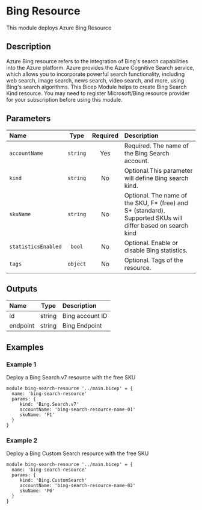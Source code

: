 # Bing Resource

This module deploys Azure Bing Resource

## Description

Azure Bing resource refers to the integration of Bing's search capabilities into the Azure platform. Azure provides the Azure Cognitive Search service, which allows you to incorporate powerful search functionality, including web search, image search, news search, video search, and more, using Bing's search algorithms.
This Bicep Module helps to create Bing Search Kind resource. You may need to register Microsoft/Bing resource provider for your subscription before using this module.

## Parameters

| Name                | Type     | Required | Description                                                                                                 |
| :------------------ | :------: | :------: | :---------------------------------------------------------------------------------------------------------- |
| `accountName`       | `string` | Yes      | Required. The name of the Bing Search account.                                                              |
| `kind`              | `string` | No       | Optional.This parameter will define Bing search kind.                                                       |
| `skuName`           | `string` | No       | Optional. The name of the SKU, F* (free) and S* (standard). Supported SKUs will differ based on search kind |
| `statisticsEnabled` | `bool`   | No       | Optional. Enable or disable Bing statistics.                                                                |
| `tags`              | `object` | No       | Optional. Tags of the resource.                                                                             |

## Outputs

| Name     | Type   | Description     |
| :------- | :----: | :-------------- |
| id       | string | Bing account ID |
| endpoint | string | Bing Endpoint   |

## Examples

### Example 1

Deploy a Bing Search v7 resource with the free SKU

```
module bing-search-resource '../main.bicep' = {
  name: 'bing-search-resource'
  params: {
     kind: 'Bing.Search.v7'
     accountName: 'bing-search-resource-name-01'
     skuName: 'F1'
  }
}
```

### Example 2

Deploy a Bing Custom Search resource with the free SKU

```
module bing-search-resource '../main.bicep' = {
  name: 'bing-search-resource'
  params: {
     kind: 'Bing.CustomSearch'
     accountName: 'bing-search-resource-name-02'
     skuName: 'F0'
  }
}
```
